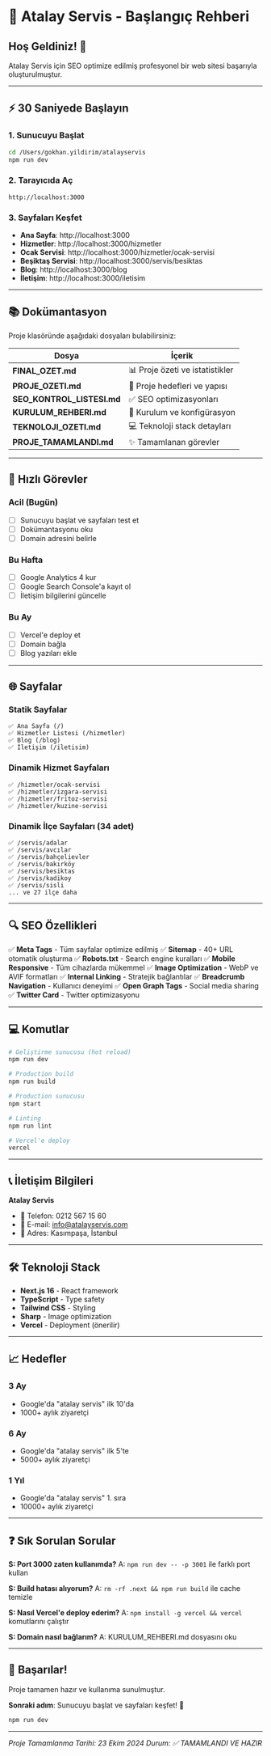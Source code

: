 # 🚀 Atalay Servis - Başlangıç Rehberi

## Hoş Geldiniz! 👋

Atalay Servis için SEO optimize edilmiş profesyonel bir web sitesi başarıyla oluşturulmuştur.

---

## ⚡ 30 Saniyede Başlayın

### 1. Sunucuyu Başlat
```bash
cd /Users/gokhan.yildirim/atalayservis
npm run dev
```

### 2. Tarayıcıda Aç
```
http://localhost:3000
```

### 3. Sayfaları Keşfet
- **Ana Sayfa**: http://localhost:3000
- **Hizmetler**: http://localhost:3000/hizmetler
- **Ocak Servisi**: http://localhost:3000/hizmetler/ocak-servisi
- **Beşiktaş Servisi**: http://localhost:3000/servis/besiktas
- **Blog**: http://localhost:3000/blog
- **İletişim**: http://localhost:3000/iletisim

---

## 📚 Dokümantasyon

Proje klasöründe aşağıdaki dosyaları bulabilirsiniz:

| Dosya | İçerik |
|-------|--------|
| **FINAL_OZET.md** | 📊 Proje özeti ve istatistikler |
| **PROJE_OZETI.md** | 🎯 Proje hedefleri ve yapısı |
| **SEO_KONTROL_LISTESI.md** | ✅ SEO optimizasyonları |
| **KURULUM_REHBERI.md** | 🔧 Kurulum ve konfigürasyon |
| **TEKNOLOJI_OZETI.md** | 💻 Teknoloji stack detayları |
| **PROJE_TAMAMLANDI.md** | ✨ Tamamlanan görevler |

---

## 🎯 Hızlı Görevler

### Acil (Bugün)
- [ ] Sunucuyu başlat ve sayfaları test et
- [ ] Dokümantasyonu oku
- [ ] Domain adresini belirle

### Bu Hafta
- [ ] Google Analytics 4 kur
- [ ] Google Search Console'a kayıt ol
- [ ] İletişim bilgilerini güncelle

### Bu Ay
- [ ] Vercel'e deploy et
- [ ] Domain bağla
- [ ] Blog yazıları ekle

---

## 🌐 Sayfalar

### Statik Sayfalar
```
✅ Ana Sayfa (/)
✅ Hizmetler Listesi (/hizmetler)
✅ Blog (/blog)
✅ İletişim (/iletisim)
```

### Dinamik Hizmet Sayfaları
```
✅ /hizmetler/ocak-servisi
✅ /hizmetler/izgara-servisi
✅ /hizmetler/fritoz-servisi
✅ /hizmetler/kuzine-servisi
```

### Dinamik İlçe Sayfaları (34 adet)
```
✅ /servis/adalar
✅ /servis/avcılar
✅ /servis/bahçelievler
✅ /servis/bakırköy
✅ /servis/besiktas
✅ /servis/kadikoy
✅ /servis/sisli
... ve 27 ilçe daha
```

---

## 🔍 SEO Özellikleri

✅ **Meta Tags** - Tüm sayfalar optimize edilmiş
✅ **Sitemap** - 40+ URL otomatik oluşturma
✅ **Robots.txt** - Search engine kuralları
✅ **Mobile Responsive** - Tüm cihazlarda mükemmel
✅ **Image Optimization** - WebP ve AVIF formatları
✅ **Internal Linking** - Stratejik bağlantılar
✅ **Breadcrumb Navigation** - Kullanıcı deneyimi
✅ **Open Graph Tags** - Social media sharing
✅ **Twitter Card** - Twitter optimizasyonu

---

## 💻 Komutlar

```bash
# Geliştirme sunucusu (hot reload)
npm run dev

# Production build
npm run build

# Production sunucusu
npm start

# Linting
npm run lint

# Vercel'e deploy
vercel
```

---

## 📞 İletişim Bilgileri

**Atalay Servis**
- 📱 Telefon: 0212 567 15 60
- 📧 E-mail: info@atalayservis.com
- 📍 Adres: Kasımpaşa, İstanbul

---

## 🛠️ Teknoloji Stack

- **Next.js 16** - React framework
- **TypeScript** - Type safety
- **Tailwind CSS** - Styling
- **Sharp** - Image optimization
- **Vercel** - Deployment (önerilir)

---

## 📈 Hedefler

### 3 Ay
- Google'da "atalay servis" ilk 10'da
- 1000+ aylık ziyaretçi

### 6 Ay
- Google'da "atalay servis" ilk 5'te
- 5000+ aylık ziyaretçi

### 1 Yıl
- Google'da "atalay servis" 1. sıra
- 10000+ aylık ziyaretçi

---

## ❓ Sık Sorulan Sorular

**S: Port 3000 zaten kullanımda?**
A: `npm run dev -- -p 3001` ile farklı port kullan

**S: Build hatası alıyorum?**
A: `rm -rf .next && npm run build` ile cache temizle

**S: Nasıl Vercel'e deploy ederim?**
A: `npm install -g vercel && vercel` komutlarını çalıştır

**S: Domain nasıl bağlarım?**
A: KURULUM_REHBERI.md dosyasını oku

---

## 🎉 Başarılar!

Proje tamamen hazır ve kullanıma sunulmuştur. 

**Sonraki adım**: Sunucuyu başlat ve sayfaları keşfet! 🚀

```bash
npm run dev
```

---

*Proje Tamamlanma Tarihi: 23 Ekim 2024*
*Durum: ✅ TAMAMLANDI VE HAZIR*

